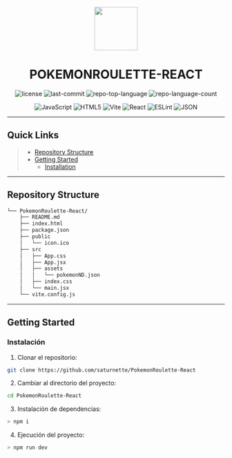 <p align="center">
  <img src="public/icon.ico" width="100" />
</p>
<p align="center">
    <h1 align="center">POKEMONROULETTE-REACT</h1>
</p>

<p align="center">
	<img src="https://img.shields.io/github/license/saturnette/PokemonRoulette-React?style=flat&color=0080ff" alt="license">
	<img src="https://img.shields.io/github/last-commit/saturnette/PokemonRoulette-React?style=flat&logo=git&logoColor=white&color=0080ff" alt="last-commit">
	<img src="https://img.shields.io/github/languages/top/saturnette/PokemonRoulette-React?style=flat&color=0080ff" alt="repo-top-language">
	<img src="https://img.shields.io/github/languages/count/saturnette/PokemonRoulette-React?style=flat&color=0080ff" alt="repo-language-count">
<p>

<p align="center">
	<img src="https://img.shields.io/badge/JavaScript-F7DF1E.svg?style=flat&logo=JavaScript&logoColor=black" alt="JavaScript">
	<img src="https://img.shields.io/badge/HTML5-E34F26.svg?style=flat&logo=HTML5&logoColor=white" alt="HTML5">
	<img src="https://img.shields.io/badge/Vite-646CFF.svg?style=flat&logo=Vite&logoColor=white" alt="Vite">
	<img src="https://img.shields.io/badge/React-61DAFB.svg?style=flat&logo=React&logoColor=black" alt="React">
	<img src="https://img.shields.io/badge/ESLint-4B32C3.svg?style=flat&logo=ESLint&logoColor=white" alt="ESLint">
	<img src="https://img.shields.io/badge/JSON-000000.svg?style=flat&logo=JSON&logoColor=white" alt="JSON">
</p>
<hr>

##  Quick Links

> - [ Repository Structure](#-repository-structure)
> - [ Getting Started](#-getting-started)
>   - [ Installation](#-instalación)

---



##  Repository Structure

```sh
└── PokemonRoulette-React/
    ├── README.md
    ├── index.html
    ├── package.json
    ├── public
    │   └── icon.ico
    ├── src
    │   ├── App.css
    │   ├── App.jsx
    │   ├── assets
    │   │   └── pokemonND.json
    │   ├── index.css
    │   └── main.jsx
    └── vite.config.js
```

---

##  Getting Started


###  Instalación

1. Clonar el repositorio:

```sh
git clone https://github.com/saturnette/PokemonRoulette-React
```

2. Cambiar al directorio del proyecto:

```sh
cd PokemonRoulette-React
```

3. Instalación de dependencias:

```sh
> npm i
```

4. Ejecución del proyecto:

```sh
> npm run dev
```